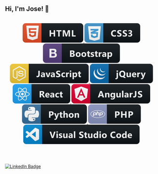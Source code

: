 ## Hi, I'm Jose</a>! 🎯
<br>
<div align="center">
  
  <a href="#">
    <img src="https://raw.githubusercontent.com/MikeCodesDotNET/ColoredBadges/4a38660afb7be89a6032218589b4454a1285c7f8/svg/dev/languages/html.svg" alt="HTML5 Badge" style="vertical-align:top margin:6px 4px">
  </a>
    <a href="#">
    <img src="https://raw.githubusercontent.com/MikeCodesDotNET/ColoredBadges/4a38660afb7be89a6032218589b4454a1285c7f8/svg/dev/languages/css3.svg" alt="CSS3 Badge" style="vertical-align:top margin:6px 4px">
  </a>
  <a href="#">
    <img src="https://raw.githubusercontent.com/MikeCodesDotNET/ColoredBadges/4a38660afb7be89a6032218589b4454a1285c7f8/svg/dev/frameworks/bootstrap.svg" alt="Bootstrap Badge" style="vertical-align:top margin:6px 4px">
  </a> 
  <a href="#">
    <img src="https://raw.githubusercontent.com/MikeCodesDotNET/ColoredBadges/4a38660afb7be89a6032218589b4454a1285c7f8/svg/dev/languages/js.svg" alt="JavaScript Badge" style="vertical-align:top margin:6px 4px">
  </a>
  <a href="#">
    <img src="https://raw.githubusercontent.com/MikeCodesDotNET/ColoredBadges/4a38660afb7be89a6032218589b4454a1285c7f8/svg/dev/frameworks/jquery.svg" alt="jQuery Badge" style="vertical-align:top margin:6px 4px">
  </a>
  <a href="#">
    <img src="https://raw.githubusercontent.com/MikeCodesDotNET/ColoredBadges/4a38660afb7be89a6032218589b4454a1285c7f8/svg/dev/frameworks/react.svg" alt="React Badge" style="vertical-align:top margin:6px 4px">
  </a> 
  <a href="#">
    <img src="https://raw.githubusercontent.com/MikeCodesDotNET/ColoredBadges/4a38660afb7be89a6032218589b4454a1285c7f8/svg/dev/frameworks/angular.svg" alt="Angular Badge" style="vertical-align:top margin:6px 4px">
  </a> 
  <a href="#">
    <img src="https://raw.githubusercontent.com/MikeCodesDotNET/ColoredBadges/4a38660afb7be89a6032218589b4454a1285c7f8/svg/dev/languages/python.svg" alt="Python Badge" style="vertical-align:top margin:6px 4px">
  </a>  
  <a href="#">
    <img src="https://raw.githubusercontent.com/MikeCodesDotNET/ColoredBadges/4a38660afb7be89a6032218589b4454a1285c7f8/svg/dev/languages/php.svg" alt="PHP Badge" style="vertical-align:top margin:6px 4px">
  </a>  
  <a href="#">
    <img src="https://raw.githubusercontent.com/MikeCodesDotNET/ColoredBadges/4a38660afb7be89a6032218589b4454a1285c7f8/svg/dev/tools/visualstudio_code.svg" alt="VStudioCode Badge" style="vertical-align:top margin:7px 4px">
  </a> 

</div>

<br><br>

<a href="https://www.linkedin.com/in/josegarciarodriguez/"><img src="https://img.shields.io/badge/-LinkedIn-000000?style=flat-square&amp;labelColor=000000&amp;logo=LinkedIn&amp;link=https://www.linkedin.com/in/josegarciarodriguez/" alt="LinkedIn Badge"></a> 
